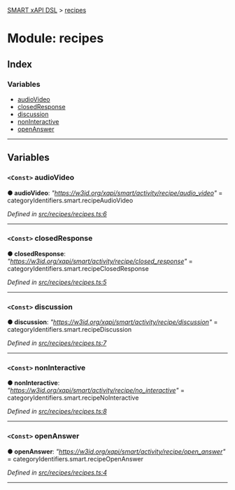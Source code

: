 [SMART xAPI DSL](../README.md) > [recipes](../modules/recipes.md)

# Module: recipes

## Index

### Variables

* [audioVideo](recipes.md#audiovideo)
* [closedResponse](recipes.md#closedresponse)
* [discussion](recipes.md#discussion)
* [nonInteractive](recipes.md#noninteractive)
* [openAnswer](recipes.md#openanswer)

---

## Variables

<a id="audiovideo"></a>

### `<Const>` audioVideo

**● audioVideo**: *"https://w3id.org/xapi/smart/activity/recipe/audio_video"* =  categoryIdentifiers.smart.recipeAudioVideo

*Defined in [src/recipes/recipes.ts:6](https://github.com/Gradiant/smart-xapi-dsl/blob/4ed8f5c/src/recipes/recipes.ts#L6)*

___
<a id="closedresponse"></a>

### `<Const>` closedResponse

**● closedResponse**: *"https://w3id.org/xapi/smart/activity/recipe/closed_response"* =  categoryIdentifiers.smart.recipeClosedResponse

*Defined in [src/recipes/recipes.ts:5](https://github.com/Gradiant/smart-xapi-dsl/blob/4ed8f5c/src/recipes/recipes.ts#L5)*

___
<a id="discussion"></a>

### `<Const>` discussion

**● discussion**: *"https://w3id.org/xapi/smart/activity/recipe/discussion"* =  categoryIdentifiers.smart.recipeDiscussion

*Defined in [src/recipes/recipes.ts:7](https://github.com/Gradiant/smart-xapi-dsl/blob/4ed8f5c/src/recipes/recipes.ts#L7)*

___
<a id="noninteractive"></a>

### `<Const>` nonInteractive

**● nonInteractive**: *"https://w3id.org/xapi/smart/activity/recipe/no_interactive"* =  categoryIdentifiers.smart.recipeNoInteractive

*Defined in [src/recipes/recipes.ts:8](https://github.com/Gradiant/smart-xapi-dsl/blob/4ed8f5c/src/recipes/recipes.ts#L8)*

___
<a id="openanswer"></a>

### `<Const>` openAnswer

**● openAnswer**: *"https://w3id.org/xapi/smart/activity/recipe/open_answer"* =  categoryIdentifiers.smart.recipeOpenAnswer

*Defined in [src/recipes/recipes.ts:4](https://github.com/Gradiant/smart-xapi-dsl/blob/4ed8f5c/src/recipes/recipes.ts#L4)*

___

